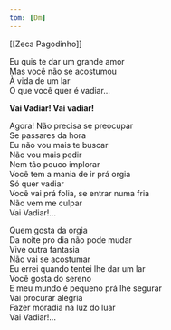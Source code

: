 ```yaml
---
tom: [Dm]
---
```


[[Zeca Pagodinho]]

Eu quis te dar um grande amor  
Mas você não se acostumou  
À vida de um lar  
O que você quer é vadiar...  

**Vai Vadiar! Vai vadiar!**  

Agora! Não precisa se preocupar  
Se passares da hora  
Eu não vou mais te buscar  
Não vou mais pedir  
Nem tão pouco implorar  
Você tem a mania de ir prá orgia  
Só quer vadiar  
Você vai prá folia, se entrar numa fria  
Não vem me culpar  
Vai Vadiar!...  

Quem gosta da orgia  
Da noite pro dia não pode mudar  
Vive outra fantasia  
Não vai se acostumar  
Eu errei quando tentei lhe dar um lar  
Você gosta do sereno  
E meu mundo é pequeno prá lhe segurar  
Vai procurar alegria  
Fazer moradia na luz do luar  
Vai Vadiar!...  